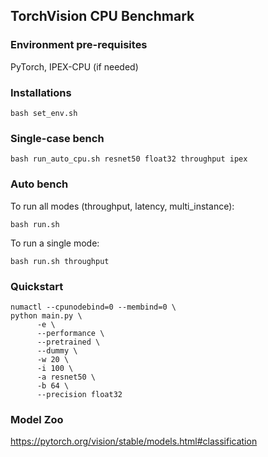 ## TorchVision CPU Benchmark

### Environment pre-requisites
PyTorch, IPEX-CPU (if needed)

### Installations
```
bash set_env.sh
```

### Single-case bench
```
bash run_auto_cpu.sh resnet50 float32 throughput ipex
```

### Auto bench
To run all modes (throughput, latency, multi_instance):
```
bash run.sh
```
To run a single mode:
```
bash run.sh throughput
```

### Quickstart
```
numactl --cpunodebind=0 --membind=0 \
python main.py \
      -e \
      --performance \
      --pretrained \
      --dummy \
      -w 20 \
      -i 100 \
      -a resnet50 \
      -b 64 \
      --precision float32
```

### Model Zoo
https://pytorch.org/vision/stable/models.html#classification
